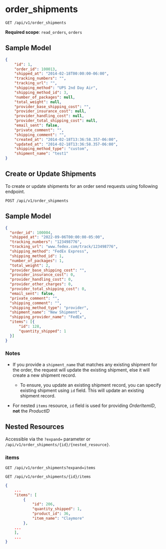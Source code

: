 order_shipments
===============

```shell
GET /api/v1/order_shipments
```

**Required scope**: `read_orders`, `orders`

Sample Model
------------

```json
{
	"id": 1,
	"order_id": 100013,
	"shipped_at": "2014-02-18T00:00:00-06:00",
	"tracking_numbers": "",
	"tracking_url": "",
	"shipping_method": "UPS 2nd Day Air",
	"shipping_method_id": 3,
	"number_of_packages": null,
	"total_weight": null,
	"provider_base_shipping_cost": "",
	"provider_insurance_cost": null,
	"provider_handling_cost": null,
	"provider_total_shipping_cost": null,
	"email_sent": false,
	"private_comment": "",
	"shipping_comment": "",
	"created_at": "2014-02-18T13:36:58.357-06:00",
	"updated_at": "2014-02-18T13:36:58.357-06:00",
	"shipping_method_type": "custom",
	"shipment_name": "test1"
}
```

Create or Update Shipments
--------------------

To create or update shipments for an order send requests using following endpoint.

```Shell
POST /api/v1/order_shipments
```

Sample Model
------------

```json
{
  "order_id": 100004,
  "shipped_at": "2022-09-06T00:00:00-05:00",
  "tracking_numbers": "123498776",
  "tracking_url": "www.fedex.com/track/123498776",
  "shipping_method": "FedEx Express",
  "shipping_method_id": 1,
  "number_of_packages": 1,
  "total_weight": 2,
  "provider_base_shipping_cost": "",
  "provider_insurance_cost": 0,
  "provider_handling_cost": 0,
  "provider_other_charges": 0,
  "provider_total_shipping_cost": 0,
  "email_sent": false,
  "private_comment": "",
  "shipping_comment": "",
  "shipping_method_type": "provider",
  "shipment_name": "New Shipment",
  "shipping_provider_name": "FedEx",
  "items": [{
      "id": 128,
      "quantity_shipped": 1
  }]
}
```

### Notes
- If you provide a `shipment_name` that matches any existing shipment for the order, the request will update the existing shipment, else it will create a new shipment record.
	- To ensure, you update an existing shipment record, you can specify existing shipment using `id` field. This will update an existing shipment record.

- For nested `items` resource, `id` field is used for providing _OrderItemID_, **not** the _ProductID_

Nested Resources
----------------

Accessible via the `?expand=` parameter or `/api/v1/order_shipments/{id}/{nested_resource}`.

### items

```shell
GET /api/v1/order_shipments?expand=items
```

```shell
GET /api/v1/order_shipments/{id}/items
```

```json
{
    ...
    "items": [
        {
            "id": 206,
            "quantity_shipped": 1,
            "product_id": 36,
            "item_name": "Claymore"
        },
	...
    ],
    ...
}

```
